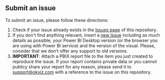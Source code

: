 
## Submit an issue
To submit an issue, please follow these directions:

1. Check if your issue already exists in the [Issues page](/issues) of this repository.
2. If you don't find anything relevant, insert a [new Issue](/issues/new) including as much details as possible, your Power BI Desktop version (or the browser you are using with Power BI service) and the version of the visual. Please, consider that we don't offer any support to old versions.
3. **IMPORTANT**: Attach a PBIX report file to the item you just created to reproduce the issue. If your report contains private data or you cannot publicy share your report for any reason, please send it to support@okviz.com with a reference to the issue on this repository.
